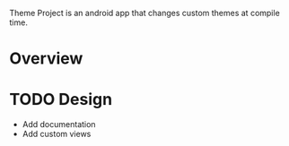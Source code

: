 Theme Project is an android app that changes custom themes at compile time.

# Overview


# TODO Design

- Add documentation
- Add custom views